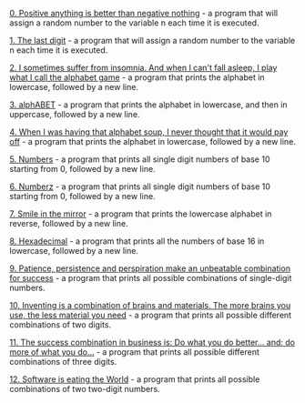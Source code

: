 [0. Positive anything is better than negative nothing](0-positive_or_negative.c) - a program that will assign a random number to the variable n each time it is executed.

[1. The last digit](1-last_digit.c) - a program that will assign a random number to the variable n each time it is executed.

[2. I sometimes suffer from insomnia. And when I can't fall asleep, I play what I call the alphabet game](2-print_alphabet.c) - a program that prints the alphabet in lowercase, followed by a new line.

[3. alphABET](3-print_alphabets.c) -  a program that prints the alphabet in lowercase, and then in uppercase, followed by a new line.

[4. When I was having that alphabet soup, I never thought that it would pay off](4-print_alphabt.c) - a program that prints the alphabet in lowercase, followed by a new line.

[5. Numbers](5-print_numbers.c) - a program that prints all single digit numbers of base 10 starting from 0, followed by a new line.

[6. Numberz](6-print_numberz.c) - a program that prints all single digit numbers of base 10 starting from 0, followed by a new line.

[7. Smile in the mirror](7-print_tebahpla.c) - a program that prints the lowercase alphabet in reverse, followed by a new line. 

[8. Hexadecimal](8-print_base16.c) - a program that prints all the numbers of base 16 in lowercase, followed by a new line.

[9. Patience, persistence and perspiration make an unbeatable combination for success](9-print_comb.c) - a program that prints all possible combinations of single-digit numbers.

[10. Inventing is a combination of brains and materials. The more brains you use, the less material you need](100-print_comb3.c) - a program that prints all possible different combinations of two digits.

[11. The success combination in business is: Do what you do better... and: do more of what you do...](101-print_comb4.c) - a program that prints all possible different combinations of three digits.

[12. Software is eating the World](102-print_comb5.c) - a program that prints all possible combinations of two two-digit numbers.
